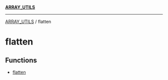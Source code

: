 [**ARRAY_UTILS**](../README.md)

***

[ARRAY_UTILS](../README.md) / flatten

# flatten

## Functions

- [flatten](functions/flatten.md)
